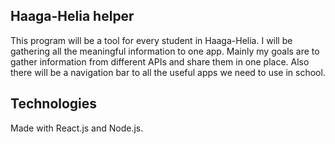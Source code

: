 ## Haaga-Helia helper

This program will be a tool for every student in Haaga-Helia. I will be 
gathering all the meaningful information to one app. Mainly my goals are 
to gather information from different APIs and share them in one place. Also there will be a navigation bar to all the useful apps we need to use in school.

## Technologies 

Made with React.js and Node.js. 

